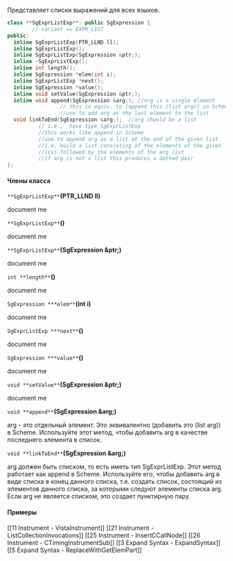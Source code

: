 Представляет списки выражений для всех языков.
```cpp
class **SgExprListExp**: public SgExpression {
        // variant == EXPR_LIST
public:
  inline SgExprListExp(PTR_LLND ll);
  inline SgExprListExp();
  inline SgExprListExp(SgExpression &ptr;);
  inline ~SgExprListExp();
  inline int length();
  inline SgExpression *elem(int i);
  inline SgExprListExp *next();
  inline SgExpression *value();
  inline void setValue(SgExpression &ptr;);      
  inline void append(SgExpression &arg;); //arg is a single element
                 // this is equiv. to (append this (list arg)) in Scheme
                 //use to add arg as the last element to the list
  void linkToEnd(SgExpression &arg;);  //arg should be a list
          // i.e.,  have type SgExprListExp
          //this works like append in Scheme
          //use to append arg as a list at the end of the given list
          //i.e, build a list consisting of the elements of the given
          //list followed by the elements of the arg list
          //if arg is not a list this produces a dotted pair
};
```

#### Члены класса

`**SgExprListExp**`**(PTR_LLND ll)**

document me

`**SgExprListExp**`**()**

document me

`**SgExprListExp**`**(SgExpression &ptr;)**

document me

`int **length**`**()**

document me

`SgExpression ***elem**`**(int i)**

document me

`SgExprListExp ***next**`**()**

document me

`SgExpression ***value**`**()**

document me

`void **setValue**`**(SgExpression &ptr;)**

document me

`void **append**`**(SgExpression &arg;)**

arg - это отдельный элемент. Это эквивалентно (добавить это (list arg)) в Scheme. Используйте этот метод, чтобы добавить arg в качестве последнего элемента в список.

`void **linkToEnd**`**(SgExpression &arg;)**

arg должен быть списком, то есть иметь тип SgExprListExp. Этот метод работает как append в Scheme. Используйте его, чтобы добавить arg в виде списка в конец данного списка, т.е. создать список, состоящий из элементов данного списка, за которыми следуют элементы списка arg. Если arg не является списком, это создает пунктирную пару.

#### Примеры
[[11 Instrument - VistaInstrument]]
[[21 Instrument - ListCollectionInvocations]]
[[25 Instrument - InsertCCallNode]]
[[26 Instrument - CTimingInstrumentSub]]
[[3 Expand Syntax - ExpandSyntax]]
[[5 Expand Syntax - ReplaceWithGetElemPart]]
